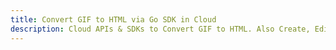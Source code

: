---title: Convert GIF to HTML via Go SDK in Clouddescription: Cloud APIs & SDKs to Convert GIF to HTML. Also Create, Edit & Render Microsoft Word & OpenOffice documents in the Cloud.---